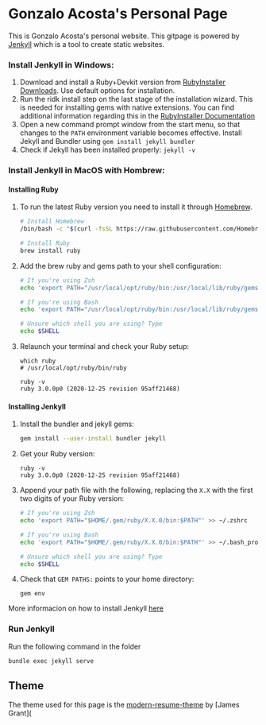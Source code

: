 # Gonzalo Acosta's Personal Page



This is Gonzalo Acosta's personal website. This gitpage is powered by [Jenkyll](https://jekyllrb.com/) which is a tool to create static websites.

### Install Jenkyll in Windows:

1. Download and install a Ruby+Devkit version from [RubyInstaller Downloads](https://rubyinstaller.org/downloads/). Use default options for installation.
2. Run the ridk install step on the last stage of the installation wizard. This is needed for installing gems with native extensions. You can find additional information regarding this in the [RubyInstaller Documentation](https://github.com/oneclick/rubyinstaller2#using-the-installer-on-a-target-system)
3. Open a new command prompt window from the start menu, so that changes to the `PATH` environment variable becomes effective. Install Jekyll and Bundler using `gem install jekyll bundler`
4. Check if Jekyll has been installed properly: `jekyll -v`

### Install Jenkyll in MacOS with Hombrew:

#### Installing Ruby

1. To run the latest Ruby version you need to install it through [Homebrew](https://brew.sh/).

   ```bash
   # Install Homebrew
   /bin/bash -c "$(curl -fsSL https://raw.githubusercontent.com/Homebrew/install/HEAD/install.sh)"
   
   # Install Ruby
   brew install ruby
   ```

2. Add the brew ruby and gems path to your shell configuration:

   ```bash
   # If you're using Zsh
   echo 'export PATH="/usr/local/opt/ruby/bin:/usr/local/lib/ruby/gems/3.0.0/bin:$PATH"' >> ~/.zshrc
   
   # If you're using Bash
   echo 'export PATH="/usr/local/opt/ruby/bin:/usr/local/lib/ruby/gems/3.0.0/bin:$PATH"' >> ~/.bash_profile
   
   # Unsure which shell you are using? Type
   echo $SHELL
   ```

3. Relaunch your terminal and check your Ruby setup:

   ```
   which ruby
   # /usr/local/opt/ruby/bin/ruby
   
   ruby -v
   ruby 3.0.0p0 (2020-12-25 revision 95aff21468)
   ```

#### Installing Jenkyll

1. Install the bundler and jekyll gems:

   ```bash
   gem install --user-install bundler jekyll
   
   ```

2. Get your Ruby version:

   ```
   ruby -v
   ruby 3.0.0p0 (2020-12-25 revision 95aff21468)
   ```

3. Append your path file with the following, replacing the `X.X` with the first two digits of your Ruby version:

   ```bash
   # If you're using Zsh
   echo 'export PATH="$HOME/.gem/ruby/X.X.0/bin:$PATH"' >> ~/.zshrc
   
   # If you're using Bash
   echo 'export PATH="$HOME/.gem/ruby/X.X.0/bin:$PATH"' >> ~/.bash_profile
   
   # Unsure which shell you are using? Type
   echo $SHELL
   ```

4. Check that `GEM PATHS:` points to your home directory:

   ```
   gem env
   ```

More informacion on how to install Jenkyll [here](https://jekyllrb.com/docs/installation/)



### Run Jenkyll

Run the following command in the folder

```bash
bundle exec jekyll serve
```



## Theme

The theme used for this page is the [modern-resume-theme](https://github.com/sproogen/modern-resume-theme) by [James Grant](
